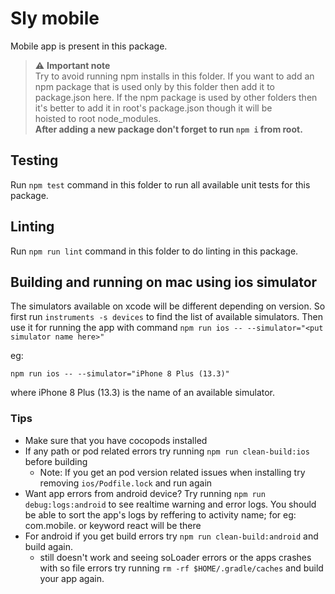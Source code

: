 # Sly mobile

Mobile app is present in this package.

> :warning: **Important note** \
Try to avoid running npm installs in this folder. If you want to add an npm package that is used only by this folder then add it to \
package.json here. If the npm package is used by other folders then it's better to add it in root's package.json though it will be \
hoisted to root node_modules. \
**After adding a new package don't forget to run ```npm i``` from root.**

## Testing

Run ```npm test``` command in this folder to run all available unit tests for this package.

## Linting

Run ```npm run lint``` command in this folder to do linting in this package.

## Building and running on mac using ios simulator

The simulators available on xcode will be different depending on version. So first run ```instruments -s devices```
to find the list of available simulators. Then use it for running the app with command ```npm run ios -- --simulator="<put simulator name here>"```

eg:

```
npm run ios -- --simulator="iPhone 8 Plus (13.3)"
```
where iPhone 8 Plus (13.3) is the name of an available simulator.

### Tips

* Make sure that you have cocopods installed
* If any path or pod related errors try running ```npm run clean-build:ios``` before building
  - Note: If you get an pod version related issues when installing try removing ```ios/Podfile.lock``` and run again
* Want app errors from android device? Try running ```npm run debug:logs:android``` to see realtime warning and error logs.
You should be able to sort the app's logs by reffering to activity name; for eg: com.mobile. or keyword react will be there
* For android if you get build errors try ```npm run clean-build:android``` and build again.
  - still doesn't work and seeing soLoader errors or the apps crashes with so file errors try running ```rm -rf $HOME/.gradle/caches```
    and build your app again.
